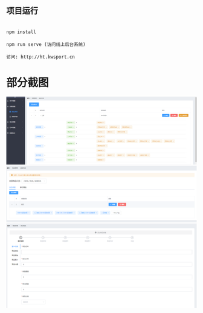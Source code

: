 
## 项目运行

```

npm install

npm run serve (访问线上后台系统)

访问: http://ht.kwsport.cn

```

# 部分截图


<img src="https://github.com/xt981224/Background-data/blob/master/src/assets/img/1575531065(1).jpg"/>

<img src="https://github.com/xt981224/Background-data/blob/master/src/assets/img/1575531133(1).jpg"/>

<img src="https://github.com/xt981224/Background-data/blob/master/src/assets/img/1575531183(1).jpg"/>
